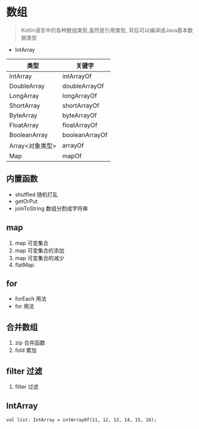 # 数组
> Kotlin语言中的各种数组类型,虽然是引用类型, 背后可以编译成Java基本数据类型
- IntArray

| 类型           | 关键字            |
|--------------|----------------|
| IntArray     | intArrayOf     |
| DoubleArray  | doubleArrayOf  |
| LongArray    | longArrayOf    |
| ShortArray   | shortArrayOf   |
| ByteArray    | byteArrayOf    |
| FloatArray   | floatArrayOf   |
| BooleanArray | booleanArrayOf |
| Array<对象类型>  | arrayOf        |
| Map          | mapOf          |

## 内置函数
- shuffled 随机打乱
- getOrPut
- joinToString 数组分割成字符串

## map
1. map 可变集合
2. map 可变集合的添加
3. map 可变集合的减少
4. flatMap

## for
- forEach 用法
- for 用法

## 合并数组
1. zip 合并函数
2. fold 累加

## filter 过滤
1. filter 过滤

## IntArray
```
val list: IntArray = intArrayOf(11, 12, 13, 14, 15, 16);
```
